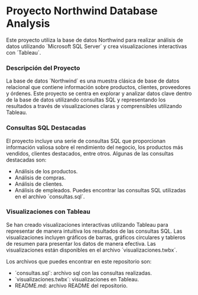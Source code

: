 # Proyecto Northwind Database Analysis

Este proyecto utiliza la base de datos Northwind para realizar análisis de datos utilizando ´Microsoft SQL Server´ y crea visualizaciones interactivas con ´Tableau´.

### Descripción del Proyecto
La base de datos ´Northwind´ es una muestra clásica de base de datos relacional que contiene información sobre productos, clientes, proveedores y órdenes. Este proyecto se centra en explorar y analizar datos clave dentro de la base de datos utilizando consultas SQL y representando los resultados a través de visualizaciones claras y comprensibles utilizando Tableau.

### Consultas SQL Destacadas
El proyecto incluye una serie de consultas SQL que proporcionan información valiosa sobre el rendimiento del negocio, los productos más vendidos, clientes destacados, entre otros. Algunas de las consultas destacadas son:
- Análisis de los productos.
- Análisis de compras.
- Análisis de clientes.
- Análisis de empleados.
Puedes encontrar las consultas SQL utilizadas en el archivo ´consultas.sql´.

### Visualizaciones con Tableau
Se han creado visualizaciones interactivas utilizando Tableau para representar de manera intuitiva los resultados de las consultas SQL. Las visualizaciones incluyen gráficos de barras, gráficos circulares y tableros de resumen para presentar los datos de manera efectiva.
Las visualizaciones están disponibles en el archivo ´visualizaciones.twbx´.

Los archivos que puedes encontrar en este repositorio son:
- ´consultas.sql´: archivo sql con las consultas realizadas.
- ´visualizaciones.twbx´: visualizaciones en Tableau.
- README.md: archivo README del repositorio.

